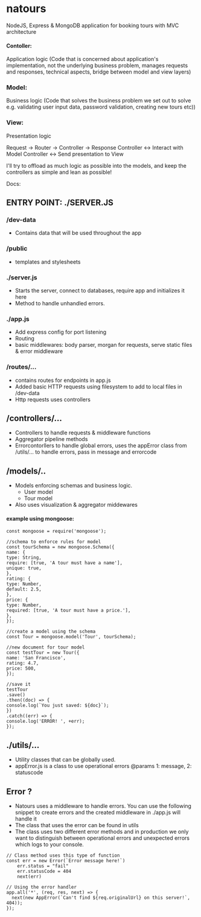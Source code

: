 # natours

NodeJS, Express & MongoDB application for booking tours with MVC architecture

#### Contoller:

Application logic (Code that is concerned about application's implementation, not the underlying business problem, manages requests and responses, technical aspects, bridge between model and view layers)

### Model:

Business logic (Code that solves the business problem we set out to solve e.g. validating user input data, password validation, creating new tours etc))

### View:

Presentation logic

Request -> Router -> Controller -> Response
Controller <-> Interact with Model
Controller <-> Send presentation to View

I'll try to offload as much logic as possible into the models, and keep the controllers as simple and lean as possible!

Docs:

## ENTRY POINT: ./SERVER.JS

### /dev-data

- Contains data that will be used throughout the app

### /public

- templates and stylesheets

### ./server.js

- Starts the server, connect to databases, require app and initializes it here
- Method to handle unhandled errors.

### ./app.js

- Add express config for port listening
- Routing
- basic middlewares: body parser, morgan for requests, serve static files & error middleware

### /routes/...

- contains routes for endpoints in app.js
- Added basic HTTP requests using filesystem to add to local files in /dev-data
- Http requests uses controllers

## /controllers/...

- Controllers to handle requests & middleware functions
- Aggregator pipeline methods
- Errorcontorllers to handle global errors, uses the appError class from /utils/... to handle errors, pass in message and errorcode

## /models/..

- Models enforcing schemas and business logic.
  - User model
  - Tour model
- Also uses visualization & aggregator middewares

#### example using mongoose:

```
const mongoose = require('mongoose');

//schema to enforce rules for model
const tourSchema = new mongoose.Schema({
name: {
type: String,
require: [true, 'A tour must have a name'],
unique: true,
},
rating: {
type: Number,
default: 2.5,
},
price: {
type: Number,
required: [true, 'A tour must have a price.'],
},
});

//create a model using the schema
const Tour = mongoose.model('Tour', tourSchema);

//new document for tour model
const testTour = new Tour({
name: 'San Francisco',
rating: 4.7,
price: 500,
});

//save it
testTour
.save()
.then((doc) => {
console.log(`You just saved: ${doc}`);
})
.catch((err) => {
console.log('ERROR! ', +err);
});
```

## ./utils/...

- Utility classes that can be globally used.
- appError.js is a class to use operational errors @params 1: message, 2: statuscode

## Error ?

- Natours uses a middleware to handle errors. You can use the following snippet to create errors and the created middleware in ./app.js will handle it
- The class that uses the error can be found in utils
- The class uses two different error methods and in production we only want to distinguish between operational errors and unexpected errors which logs to your console.

```
// Class method uses this type of function
const err = new Error(`Error message here!`)
	err.status = "fail"
	err.statusCode = 404
	next(err)

// Using the error handler
app.all('*', (req, res, next) => {
  next(new AppError(`Can't find ${req.originalUrl} on this server!`, 404));
});
```
